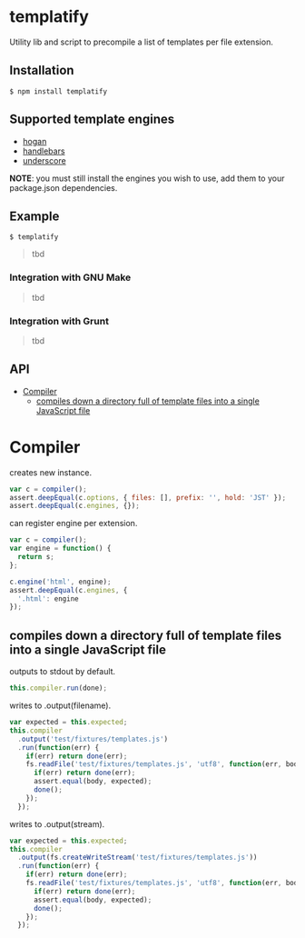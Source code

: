 # templatify

Utility lib and script to precompile a list of templates per file extension.

## Installation

    $ npm install templatify

## Supported template engines

- [hogan][]
- [handlebars][]
- [underscore][]

[hogan]: https://github.com/twitter/hogan.js
[handlebars]: https://github.com/wycats/handlebars.js/
[underscore]: https://github.com/documentcloud/underscore

__NOTE__: you must still install the engines you wish to use, add them to your
package.json dependencies.

## Example

    $ templatify

> tbd

### Integration with GNU Make

> tbd

### Integration with Grunt

> tbd

## API
   - [Compiler](#compiler)
     - [compiles down a directory full of template files into a single JavaScript file](#compiler-compiles-down-a-directory-full-of-template-files-into-a-single-javascript-file)
<a name=""></a>

<a name="compiler"></a>
# Compiler
creates new instance.

```js
var c = compiler();
assert.deepEqual(c.options, { files: [], prefix: '', hold: 'JST' });
assert.deepEqual(c.engines, {});
```

can register engine per extension.

```js
var c = compiler();
var engine = function() {
  return s;
};

c.engine('html', engine);
assert.deepEqual(c.engines, {
  '.html': engine
});
```

<a name="compiler-compiles-down-a-directory-full-of-template-files-into-a-single-javascript-file"></a>
## compiles down a directory full of template files into a single JavaScript file
outputs to stdout by default.

```js
this.compiler.run(done);
```

writes to .output(filename).

```js
var expected = this.expected;
this.compiler
  .output('test/fixtures/templates.js')
  .run(function(err) {
    if(err) return done(err);
    fs.readFile('test/fixtures/templates.js', 'utf8', function(err, body) {
      if(err) return done(err);
      assert.equal(body, expected);
      done();
    });
  });
```

writes to .output(stream).

```js
var expected = this.expected;
this.compiler
  .output(fs.createWriteStream('test/fixtures/templates.js'))
  .run(function(err) {
    if(err) return done(err);
    fs.readFile('test/fixtures/templates.js', 'utf8', function(err, body) {
      if(err) return done(err);
      assert.equal(body, expected);
      done();
    });
  });
```

